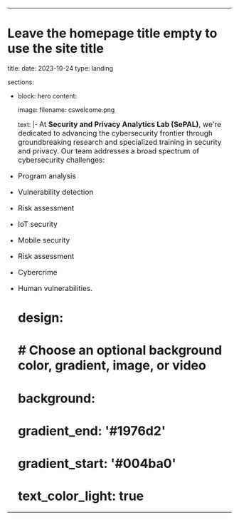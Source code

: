 ---

# Leave the homepage title empty to use the site title
title: 
date: 2023-10-24
type: landing

sections:
  - block: hero
    content:
     
      image:
        filename: cswelcome.png

        
      text: |-
        <font size="3.5"> 
        At **Security and Privacy Analytics Lab (SePAL)**, we're dedicated to advancing the cybersecurity frontier through groundbreaking research and specialized training in security and privacy. Our team addresses a broad spectrum of cybersecurity challenges:
- Program analysis 
- Vulnerability detection
- Risk assessment
- IoT security
- Mobile security 
- Risk assessment
- Cybercrime 
- Human vulnerabilities.</font>

    # design:
    #   # Choose an optional background color, gradient, image, or video
    #   background:
    #     gradient_end: '#1976d2'
    #     gradient_start: '#004ba0'
    #     text_color_light: true
     
---